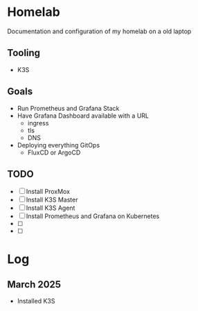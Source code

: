 # Homelab

Documentation and configuration of my homelab on a old laptop

## Tooling

- K3S

## Goals

- Run Prometheus and Grafana Stack
- Have Grafana Dashboard available with a URL 
  - ingress
  - tls
  - DNS
- Deploying everything GitOps
  - FluxCD or ArgoCD

## TODO

- [ ] Install ProxMox
- [ ] Install K3S Master
- [ ] Install K3S Agent
- [ ] Install Prometheus and Grafana on Kubernetes
- [ ] 
- [ ] 

# Log

## March 2025
- Installed K3S